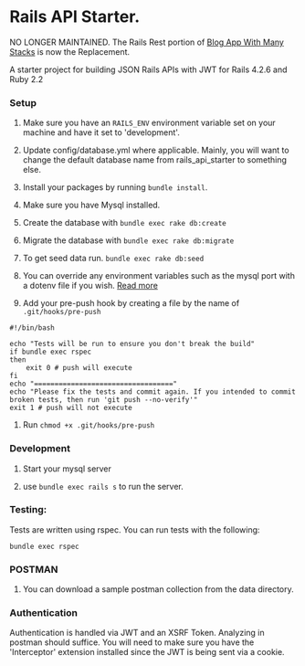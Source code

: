# Rails API Starter.

NO LONGER MAINTAINED. The Rails Rest portion of <a href="https://github.com/chiedolabs/blog-app-in-many-stacks/tree/master/back-ends/rails-rest">Blog App With Many Stacks</a> is now the Replacement.

A starter project for building JSON Rails APIs with JWT for Rails 4.2.6 and Ruby 2.2

### Setup

1. Make sure you have an `RAILS_ENV` environment variable set on your machine and have it set to 'development'.

1. Update config/database.yml where applicable. Mainly, you will want to change the default database name from rails_api_starter to something else.

1. Install your packages by running `bundle install`.

1. Make sure you have Mysql installed.

1. Create the database with `bundle exec rake db:create`
 
1. Migrate the database with `bundle exec rake db:migrate`

1. To get seed data run. `bundle exec rake db:seed`

1. You can override any environment variables such as the mysql port with a dotenv file if you wish. [Read more](https://github.com/bkeepers/dotenv)

1. Add your pre-push hook by creating a file by the name of ```.git/hooks/pre-push```
  
  ```
  #!/bin/bash

  echo "Tests will be run to ensure you don't break the build"
  if bundle exec rspec
  then
      exit 0 # push will execute
  fi
  echo "=================================="
  echo "Please fix the tests and commit again. If you intended to commit broken tests, then run 'git push --no-verify'"
  exit 1 # push will not execute
  ```
1. Run ```chmod +x .git/hooks/pre-push```

### Development

1. Start your mysql server

2. use `bundle exec rails s` to run the server.

### Testing:

Tests are written using rspec. You can run tests with the following:

  	bundle exec rspec

### POSTMAN

1. You can download a sample postman collection from the data directory.

### Authentication

Authentication is handled via JWT and an XSRF Token. Analyzing in postman should suffice. You will need to make sure you have the 'Interceptor' extension installed since the JWT is being sent via a cookie.
